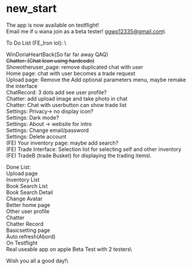 # new_start
The app is now available on testflight!\
Email me if u wana join as a beta tester! ggwp12335@gmail.com\


To Do List (FE_Iron lol): \

WinDoriaHeartBack(So far far away QAQ)\
~~Chatter: (Chat Icon using hardcode)~~\
Showotheruser_page: remove duplicated chat with user\
Home page: chat with user becomes a trade request\
Upload page: Remove the Add optional  parameters menu,  maybe remake the interface\
ChatRecord: 3 dots add see user profile? \
Chatter: add  upload image and take  photo in chat\
Chatter: Chat with  userbutton can show trade list \
Settings: Privacy-> no display icon? \
Settings: Dark mode?\
Settings: About -> website for intro\
Settings: Change email/password\
Settings: Delete account\
(FE) Your inventory page: maybe add search? \
(FE) Trade Interface: Selection list for selecting self and other inventory\
(FE) TradeB (trade Busket) for displaying the trading items\

Done List: \
Upload page\
Inventory List\
Book Search List\
Book Search Detail\
Change Avatar\
Better home page\
Other user profile\
Chatter\
Chatter Record\
Basicsetting page\
Auto refresh(Abord)\
On Testflight\
Real useable app on apple Beta Test with 2 testers\


Wish you all a good day!\
